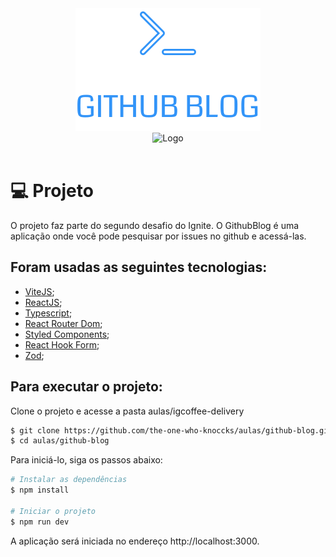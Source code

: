 <div align='center'>
  <img src="src/assets/logo.svg" alt="Logo">
</div>

<div align='center'>
  <img src="src/assets/preview/github-blog.gif" alt="Logo">
</div>


<br/>

 # 💻 Projeto
 
O projeto faz parte do segundo desafio do Ignite. O GithubBlog é uma aplicação onde você pode
pesquisar por issues no github e acessá-las.


 ## Foram usadas as seguintes tecnologias:

- [ViteJS](https://vitejs.dev/);
- [ReactJS](https://pt-br.reactjs.org/);
- [Typescript](https://www.typescriptlang.org/);
- [React Router Dom](https://v5.reactrouter.com/web/guides/quick-start);
- [Styled Components](https://styled-components.com/);
- [React Hook Form](https://react-hook-form.com/);
- [Zod](https://github.com/colinhacks/zod);



## Para executar o projeto:

Clone o projeto e acesse a pasta aulas/igcoffee-delivery

```bash
$ git clone https://github.com/the-one-who-knoccks/aulas/github-blog.git
$ cd aulas/github-blog
```
Para iniciá-lo, siga os passos abaixo:
```bash
# Instalar as dependências
$ npm install

# Iniciar o projeto
$ npm run dev
```
A aplicação será iniciada no endereço http://localhost:3000.















